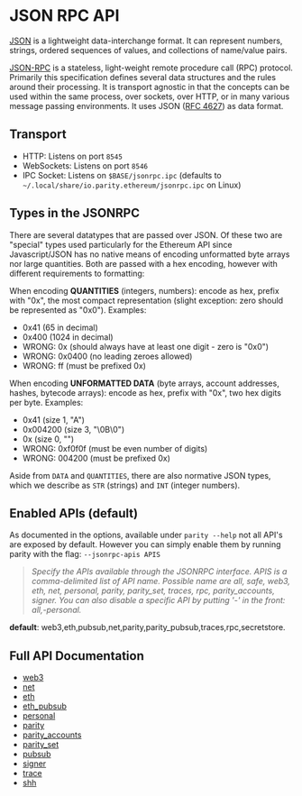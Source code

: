 # JSON RPC API

[JSON](http://json.org/) is a lightweight data-interchange format. It can represent numbers, strings, ordered sequences of values, and collections of name/value pairs.

[JSON-RPC](http://www.jsonrpc.org/specification) is a stateless, light-weight remote procedure call (RPC) protocol. Primarily this specification defines several data structures and the rules around their processing. It is transport agnostic in that the concepts can be used within the same process, over sockets, over HTTP, or in many various message passing environments. It uses JSON ([RFC 4627](http://www.ietf.org/rfc/rfc4627.txt)) as data format.

## Transport
* HTTP: Listens on port `8545`
* WebSockets: Listens on port `8546`
* IPC Socket: Listens on `$BASE/jsonrpc.ipc` (defaults to `~/.local/share/io.parity.ethereum/jsonrpc.ipc` on Linux)

## Types in the JSONRPC

There are several datatypes that are passed over JSON. Of these two are "special" types used particularly for the Ethereum API since Javascript/JSON has no native means of encoding unformatted byte arrays nor large quantities. Both are passed with a hex encoding, however with different requirements to formatting:

When encoding **QUANTITIES** (integers, numbers): encode as hex, prefix with "0x", the most compact representation (slight exception: zero should be represented as "0x0"). Examples:
- 0x41 (65 in decimal)
- 0x400 (1024 in decimal)
- WRONG: 0x (should always have at least one digit - zero is "0x0")
- WRONG: 0x0400 (no leading zeroes allowed)
- WRONG: ff (must be prefixed 0x)

When encoding **UNFORMATTED DATA** (byte arrays, account addresses, hashes, bytecode arrays): encode as hex, prefix with "0x", two hex digits per byte. Examples:
- 0x41 (size 1, "A")
- 0x004200 (size 3, "\0B\0")
- 0x (size 0, "")
- WRONG: 0xf0f0f (must be even number of digits)
- WRONG: 004200 (must be prefixed 0x)

Aside from `DATA` and `QUANTITIES`, there are also normative JSON types, which we describe as `STR` (strings) and `INT` (integer numbers).

## Enabled APIs (default)
As documented in the options, available under `parity --help` not all API's are exposed by default. However you can simply enable them by running parity with the flag: 
`--jsonrpc-apis APIS `                  
> _Specify the APIs available through the JSONRPC interface. APIS is a comma-delimited list of API name. Possible name are all, safe, web3, eth, net, personal, parity, parity_set, traces, rpc, parity_accounts, signer. You can also disable a specific API by putting '-' in the front: all,-personal._

**default**: web3,eth,pubsub,net,parity,parity_pubsub,traces,rpc,secretstore.

## Full API Documentation

- [web3](JSONRPC-web3-module)
- [net](JSONRPC-net-module)
- [eth](JSONRPC-eth-module)
- [eth_pubsub](JSONRPC-Eth-Pub-Sub-Module)
- [personal](JSONRPC-personal-module)
- [parity](JSONRPC-parity-module)
- [parity_accounts](JSONRPC-parity_accounts-module)
- [parity_set](JSONRPC-parity_set-module)
- [pubsub](JSONRPC-Parity-Pub-Sub-module)
- [signer](JSONRPC-signer-module)
- [trace](JSONRPC-trace-module)
- [shh](JSONRPC-shh-Module)